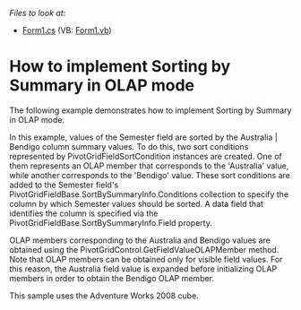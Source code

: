 <!-- default file list -->
*Files to look at*:

* [Form1.cs](./CS/XtraPivotGrid_OLAPSortBySummary/Form1.cs) (VB: [Form1.vb](./VB/XtraPivotGrid_OLAPSortBySummary/Form1.vb))
<!-- default file list end -->
# How to implement Sorting by Summary in OLAP mode


<p>The following example demonstrates how to implement Sorting by Summary in OLAP mode.</p><p>In this example, values of the Semester field are sorted by the Australia | Bendigo column summary values. To do this, two sort conditions represented by PivotGridFieldSortCondition instances are created. One of them represents an OLAP member that corresponds to the 'Australia' value, while another corresponds to the 'Bendigo' value. These sort conditions are added to the Semester field's PivotGridFieldBase.SortBySummaryInfo.Conditions collection to specify the column by which Semester values should be sorted. A data field that identifies the column is specified via the PivotGridFieldBase.SortBySummaryInfo.Field property.</p><p>OLAP members corresponding to the Australia and Bendigo values are obtained using the PivotGridControl.GetFieldValueOLAPMember method. Note that OLAP members can be obtained only for visible field values. For this reason, the Australia field value is expanded before initializing OLAP members in order to obtain the Bendigo OLAP member.</p><p>This sample uses the Adventure Works 2008 cube.</p>

<br/>


